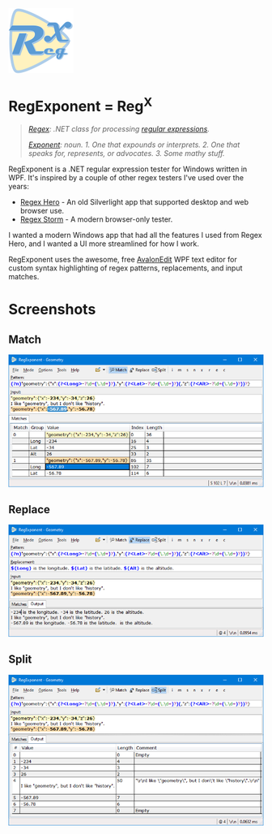 <img src="images/RegExponent.svg" alt="logo" width="128" height="128"/>

# RegExponent = Reg<sup>X</sup>

> *[Regex](https://docs.microsoft.com/en-us/dotnet/api/system.text.regularexpressions.regex?view=net-6.0): .NET class for processing [regular expressions](https://docs.microsoft.com/en-us/dotnet/standard/base-types/regular-expressions).*
>
>*[Exponent](https://www.wordnik.com/words/exponent): noun. 1. One that expounds or interprets. 2. One that speaks for, represents, or advocates. 3. Some mathy stuff.*

RegExponent is a .NET regular expression tester for Windows written in WPF. It's inspired by a couple of other regex testers I've used over the years:

* [Regex Hero](http://regexhero.net/) - An old Silverlight app that supported desktop and web browser use.
* [Regex Storm](http://regexstorm.net/tester) - A modern browser-only tester.

I wanted a modern Windows app that had all the features I used from Regex Hero, and I wanted a UI more streamlined for how I work.

RegExponent uses the awesome, free [AvalonEdit](http://avalonedit.net/) WPF text editor for custom syntax highlighting of regex patterns, replacements, and input matches.

# Screenshots
## Match
![](images/Screenshots/Match.png)

## Replace
![](images/Screenshots/Replace.png)

## Split
![](images/Screenshots/Split.png)
